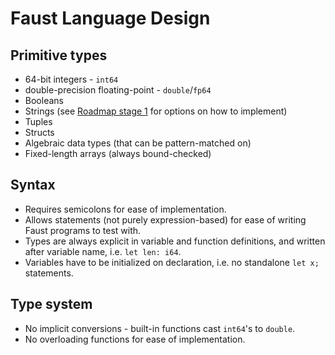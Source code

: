 # Faust Language Design

## Primitive types

- 64-bit integers - `int64`
- double-precision floating-point - `double`/`fp64`
- Booleans
- Strings (see [Roadmap stage 1](https://github.com/DylanSp/faust-lang/blob/main/docs/roadmap.md#questions-to-answer) for options on how to implement)
- Tuples
- Structs
- Algebraic data types (that can be pattern-matched on)
- Fixed-length arrays (always bound-checked)

## Syntax

- Requires semicolons for ease of implementation.
- Allows statements (not purely expression-based) for ease of writing Faust programs to test with.
- Types are always explicit in variable and function definitions, and written after variable name, i.e. `let len: i64`.
- Variables have to be initialized on declaration, i.e. no standalone `let x;` statements.

## Type system

- No implicit conversions - built-in functions cast `int64`'s to `double`.
- No overloading functions for ease of implementation.
